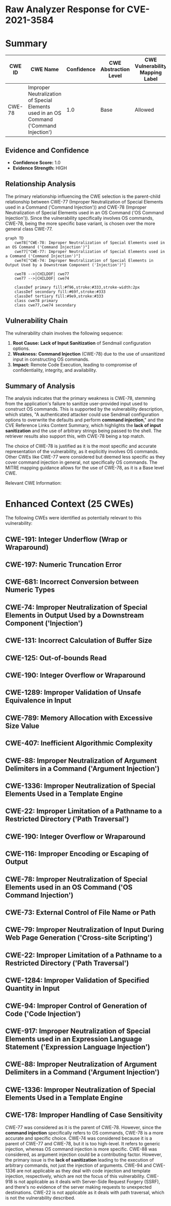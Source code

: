 # Raw Analyzer Response for CVE-2021-3584

# Summary
| CWE ID | CWE Name | Confidence | CWE Abstraction Level | CWE Vulnerability Mapping Label | CWE-Vulnerability Mapping Notes |
|---|---|---|---|---|---|
| CWE-78 | Improper Neutralization of Special Elements used in an OS Command ('Command Injection') | 1.0 | Base | Allowed | Primary CWE |

## Evidence and Confidence

*   **Confidence Score:** 1.0
*   **Evidence Strength:** HIGH

## Relationship Analysis
The primary relationship influencing the CWE selection is the parent-child relationship between CWE-77 (Improper Neutralization of Special Elements used in a Command ('Command Injection')) and CWE-78 (Improper Neutralization of Special Elements used in an OS Command ('OS Command Injection')). Since the vulnerability specifically involves OS commands, CWE-78, being the more specific base variant, is chosen over the more general class CWE-77.

```mermaid
graph TD
    cwe78["CWE-78: Improper Neutralization of Special Elements used in an OS Command ('Command Injection')"]
    cwe77["CWE-77: Improper Neutralization of Special Elements used in a Command ('Command Injection')"]
    cwe74["CWE-74: Improper Neutralization of Special Elements in Output Used by a Downstream Component ('Injection')"]

    cwe78 -->|CHILDOF| cwe77
    cwe77 -->|CHILDOF| cwe74
    
    classDef primary fill:#f96,stroke:#333,stroke-width:2px
    classDef secondary fill:#69f,stroke:#333
    classDef tertiary fill:#9e9,stroke:#333
    class cwe78 primary
    class cwe77,cwe74 secondary
```

## Vulnerability Chain
The vulnerability chain involves the following sequence:

1.  **Root Cause:** **Lack of Input Sanitization** of Sendmail configuration options.
2.  **Weakness:** **Command Injection** (CWE-78) due to the use of unsanitized input in constructing OS commands.
3.  **Impact:** Remote Code Execution, leading to compromise of confidentiality, integrity, and availability.

## Summary of Analysis
The analysis indicates that the primary weakness is CWE-78, stemming from the application's failure to sanitize user-provided input used to construct OS commands. This is supported by the vulnerability description, which states, "A authenticated attacker could use Sendmail configuration options to overwrite the defaults and perform **command injection**," and the CVE Reference Links Content Summary, which highlights the **lack of input sanitization** and the use of arbitrary strings being passed to the shell. The retriever results also support this, with CWE-78 being a top match.

The choice of CWE-78 is justified as it is the most specific and accurate representation of the vulnerability, as it explicitly involves OS commands. Other CWEs like CWE-77 were considered but deemed less specific as they cover command injection in general, not specifically OS commands. The MITRE mapping guidance allows for the use of CWE-78, as it is a Base level CWE.

Relevant CWE Information:

# Enhanced Context (25 CWEs)
The following CWEs were identified as potentially relevant to this vulnerability:

## CWE-191: Integer Underflow (Wrap or Wraparound)
## CWE-197: Numeric Truncation Error
## CWE-681: Incorrect Conversion between Numeric Types
## CWE-74: Improper Neutralization of Special Elements in Output Used by a Downstream Component ('Injection')
## CWE-131: Incorrect Calculation of Buffer Size
## CWE-125: Out-of-bounds Read
## CWE-190: Integer Overflow or Wraparound
## CWE-1289: Improper Validation of Unsafe Equivalence in Input
## CWE-789: Memory Allocation with Excessive Size Value
## CWE-407: Inefficient Algorithmic Complexity
## CWE-88: Improper Neutralization of Argument Delimiters in a Command ('Argument Injection')
## CWE-1336: Improper Neutralization of Special Elements Used in a Template Engine
## CWE-22: Improper Limitation of a Pathname to a Restricted Directory ('Path Traversal')
## CWE-190: Integer Overflow or Wraparound
## CWE-116: Improper Encoding or Escaping of Output
## CWE-78: Improper Neutralization of Special Elements used in an OS Command ('OS Command Injection')
## CWE-73: External Control of File Name or Path
## CWE-79: Improper Neutralization of Input During Web Page Generation ('Cross-site Scripting')
## CWE-22: Improper Limitation of a Pathname to a Restricted Directory ('Path Traversal')
## CWE-1284: Improper Validation of Specified Quantity in Input
## CWE-94: Improper Control of Generation of Code ('Code Injection')
## CWE-917: Improper Neutralization of Special Elements used in an Expression Language Statement ('Expression Language Injection')
## CWE-88: Improper Neutralization of Argument Delimiters in a Command ('Argument Injection')
## CWE-1336: Improper Neutralization of Special Elements Used in a Template Engine
## CWE-178: Improper Handling of Case Sensitivity

CWE-77 was considered as it is the parent of CWE-78. However, since the **command injection** specifically refers to OS commands, CWE-78 is a more accurate and specific choice.
CWE-74 was considered because it is a parent of CWE-77 and CWE-78, but it is too high-level. It refers to generic injection, whereas OS command injection is more specific.
CWE-88 was considered, as argument injection could be a contributing factor. However, the primary issue is the **lack of sanitization** leading to the execution of arbitrary commands, not just the injection of arguments.
CWE-94 and CWE-1336 are not applicable as they deal with code injection and template injection, respectively, which are not the focus of this vulnerability.
CWE-918 is not applicable as it deals with Server-Side Request Forgery (SSRF), and there's no evidence of the server making requests to unexpected destinations.
CWE-22 is not applicable as it deals with path traversal, which is not the vulnerability described.